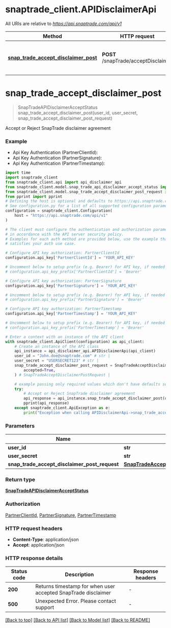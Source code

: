 # snaptrade_client.APIDisclaimerApi

All URIs are relative to *https://api.snaptrade.com/api/v1*

Method | HTTP request | Description
------------- | ------------- | -------------
[**snap_trade_accept_disclaimer_post**](APIDisclaimerApi.md#snap_trade_accept_disclaimer_post) | **POST** /snapTrade/acceptDisclaimer | Accept or Reject SnapTrade disclaimer agreement


# **snap_trade_accept_disclaimer_post**
> SnapTradeAPIDisclaimerAcceptStatus snap_trade_accept_disclaimer_post(user_id, user_secret, snap_trade_accept_disclaimer_post_request)

Accept or Reject SnapTrade disclaimer agreement

### Example

* Api Key Authentication (PartnerClientId):
* Api Key Authentication (PartnerSignature):
* Api Key Authentication (PartnerTimestamp):

```python
import time
import snaptrade_client
from snaptrade_client.api import api_disclaimer_api
from snaptrade_client.model.snap_trade_api_disclaimer_accept_status import SnapTradeAPIDisclaimerAcceptStatus
from snaptrade_client.model.snap_trade_accept_disclaimer_post_request import SnapTradeAcceptDisclaimerPostRequest
from pprint import pprint
# Defining the host is optional and defaults to https://api.snaptrade.com/api/v1
# See configuration.py for a list of all supported configuration parameters.
configuration = snaptrade_client.Configuration(
    host = "https://api.snaptrade.com/api/v1"
)

# The client must configure the authentication and authorization parameters
# in accordance with the API server security policy.
# Examples for each auth method are provided below, use the example that
# satisfies your auth use case.

# Configure API key authorization: PartnerClientId
configuration.api_key['PartnerClientId'] = 'YOUR_API_KEY'

# Uncomment below to setup prefix (e.g. Bearer) for API key, if needed
# configuration.api_key_prefix['PartnerClientId'] = 'Bearer'

# Configure API key authorization: PartnerSignature
configuration.api_key['PartnerSignature'] = 'YOUR_API_KEY'

# Uncomment below to setup prefix (e.g. Bearer) for API key, if needed
# configuration.api_key_prefix['PartnerSignature'] = 'Bearer'

# Configure API key authorization: PartnerTimestamp
configuration.api_key['PartnerTimestamp'] = 'YOUR_API_KEY'

# Uncomment below to setup prefix (e.g. Bearer) for API key, if needed
# configuration.api_key_prefix['PartnerTimestamp'] = 'Bearer'

# Enter a context with an instance of the API client
with snaptrade_client.ApiClient(configuration) as api_client:
    # Create an instance of the API class
    api_instance = api_disclaimer_api.APIDisclaimerApi(api_client)
    user_id = "John.doe@snaptrade.com" # str | 
    user_secret = "USERSECRET123" # str | 
    snap_trade_accept_disclaimer_post_request = SnapTradeAcceptDisclaimerPostRequest(
        accepted=True,
    ) # SnapTradeAcceptDisclaimerPostRequest | 

    # example passing only required values which don't have defaults set
    try:
        # Accept or Reject SnapTrade disclaimer agreement
        api_response = api_instance.snap_trade_accept_disclaimer_post(user_id, user_secret, snap_trade_accept_disclaimer_post_request)
        pprint(api_response)
    except snaptrade_client.ApiException as e:
        print("Exception when calling APIDisclaimerApi->snap_trade_accept_disclaimer_post: %s\n" % e)
```


### Parameters

Name | Type | Description  | Notes
------------- | ------------- | ------------- | -------------
 **user_id** | **str**|  |
 **user_secret** | **str**|  |
 **snap_trade_accept_disclaimer_post_request** | [**SnapTradeAcceptDisclaimerPostRequest**](SnapTradeAcceptDisclaimerPostRequest.md)|  |

### Return type

[**SnapTradeAPIDisclaimerAcceptStatus**](SnapTradeAPIDisclaimerAcceptStatus.md)

### Authorization

[PartnerClientId](../README.md#PartnerClientId), [PartnerSignature](../README.md#PartnerSignature), [PartnerTimestamp](../README.md#PartnerTimestamp)

### HTTP request headers

 - **Content-Type**: application/json
 - **Accept**: application/json


### HTTP response details

| Status code | Description | Response headers |
|-------------|-------------|------------------|
**200** | Returns timestamp for when user accepted SnapTrade disclaimer |  -  |
**500** | Unexpected Error. Please contact support |  -  |

[[Back to top]](#) [[Back to API list]](../README.md#documentation-for-api-endpoints) [[Back to Model list]](../README.md#documentation-for-models) [[Back to README]](../README.md)

